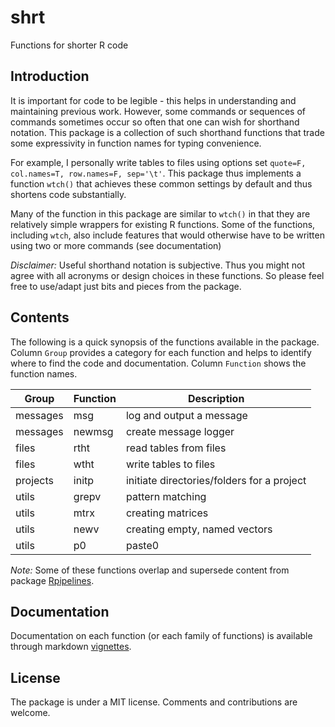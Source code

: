 # shrt
Functions for shorter R code


## Introduction

It is important for code to be legible - this helps in understanding
and maintaining previous work. However, some commands or sequences of 
commands sometimes occur so often that one can wish for shorthand notation. 
This package is a collection of such shorthand functions that trade some
expressivity in function names for typing convenience.

For example, I personally write tables to files using options set 
`quote=F, col.names=T, row.names=F, sep='\t'`. This package thus implements
a function `wtch()` that achieves these common settings by default and thus shortens code substantially. 

Many of the function in this package are similar to `wtch()` in that they 
are relatively simple wrappers for existing R functions. Some of the functions, including `wtch`, also include features that would otherwise have to be written using two or more commands (see documentation)

*Disclaimer:* Useful shorthand notation is subjective. Thus you might not 
agree with all acronyms or design choices in these functions. So please 
feel free to use/adapt just bits and pieces from the package.


## Contents

The following is a quick synopsis of the functions available in the package. Column `Group` provides a category for each function and helps to identify where to find the code and documentation. Column `Function` shows the function names. 

 Group | Function | Description 
 --- | --- | --- 
 messages | msg | log and output a message 
 messages | newmsg | create message logger 
 files | rtht | read tables from files 
 files | wtht | write tables to files 
 projects | initp | initiate directories/folders for a project
 utils | grepv | pattern matching 
 utils | mtrx | creating matrices 
 utils | newv | creating empty, named vectors 
 utils | p0 | paste0 

*Note:* Some of these functions overlap and supersede content from package [Rpipelines](ttps://github.com/tkonopka/Rpipelines).


## Documentation

Documentation on each function (or each family of functions) is available through markdown [vignettes](https://github.com/tkonopka/shrt/tree/master/inst/doc).


## License

The package is under a MIT license. Comments and contributions are welcome. 

